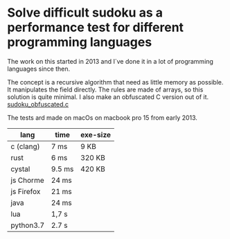 # Solve difficult sudoku as a performance test for different programming languages

The work on this started in 2013 and I´ve done it in a lot of programming languages since then.

The concept is a recursive algorithm that need as little memory as possible. 
It manipulates the field directly. The rules are made of arrays, so this solution is quite minimal.
I also make an obfuscated C version out of it. [sudoku_obfuscated.c](c/other/sudoku_obfuscated.c)

The tests ard made on macOs on macbook pro 15 from early 2013.

| lang   | time  |  exe-size |
| ------ | ----- | --------- |
| c (clang) | 7 ms  | 9 KB   |
| rust   | 6 ms  | 320 KB    |
| cystal | 9.5 ms | 420 KB   |
| js Chorme | 24 ms | |
| js Firefox | 21 ms | |
| java | 24 ms |  | | 
| lua | 1,7 s | |
| python3.7 | 2.7 s | |